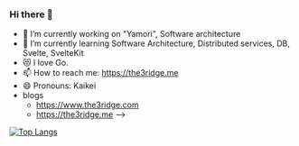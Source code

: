### Hi there 👋


- 🔭 I’m currently working on "Yamori", Software architecture
- 🌱 I’m currently learning Software Architecture, Distributed services, DB, Svelte, SvelteKit
- 😻 I love Go.
- 📫 How to reach me: https://the3ridge.me
- 😄 Pronouns: Kaikei
- blogs
  - https://www.the3ridge.com
  - https://the3ridge.me
-->

[![Top Langs](https://github-readme-stats.vercel.app/api/top-langs/?username=Kaikei-e&layout=compact&hide=javascript,html,css,scss)](https://github.com/anuraghazra/github-readme-stats)
